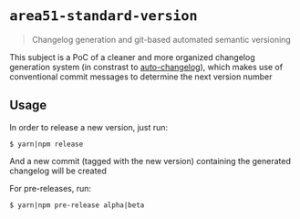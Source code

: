 # `area51-standard-version`

> Changelog generation and git-based automated semantic versioning

This subject is a PoC of a cleaner and more organized changelog generation system (in constrast to [auto-changelog](https://github.com/cookpete/auto-changelog)), which makes use of conventional commit messages to determine the next version number

## Usage

In order to release a new version, just run:

```
$ yarn|npm release
```

And a new commit (tagged with the new version) containing the generated changelog will be created

For pre-releases, run:

```
$ yarn|npm pre-release alpha|beta
```

